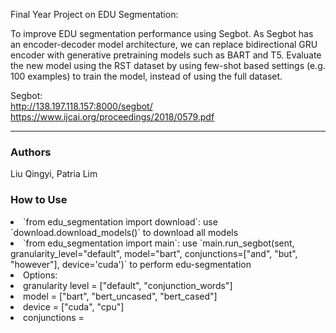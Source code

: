 Final Year Project on EDU Segmentation:

To improve EDU segmentation performance using Segbot. As Segbot has an encoder-decoder model architecture, we can replace bidirectional GRU encoder with generative pretraining models such as BART and T5. Evaluate the new model using the RST dataset by using few-shot based settings (e.g. 100 examples) to train the model, instead of using the full dataset.

Segbot: <br>
http://138.197.118.157:8000/segbot/ <br>
https://www.ijcai.org/proceedings/2018/0579.pdf

----
### Authors
Liu Qingyi, Patria Lim

### How to Use
<li> `from edu_segmentation import download`: use `download.download_models()` to download all models
<li> `from edu_segmentation import main`: use `main.run_segbot(sent, granularity_level="default", model="bart", conjunctions=["and", "but", "however"], device='cuda')` to perform edu-segmentation
<li> Options:
<li> granularity level = ["default", "conjunction_words"]
<li> model = ["bart", "bert_uncased", "bert_cased"]
<li> device = ["cuda", "cpu"]

<li> conjunctions = <user can input their choice of conjunctions into a list>